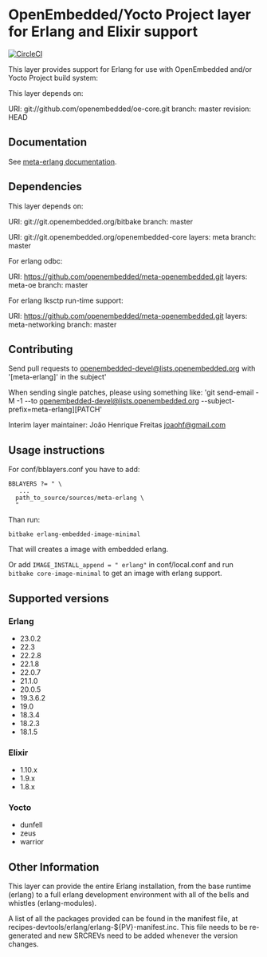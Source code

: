 # OpenEmbedded/Yocto Project layer for Erlang and Elixir support


[![CircleCI](https://circleci.com/gh/joaohf/meta-erlang/tree/master.svg?style=svg)](https://circleci.com/gh/joaohf/meta-erlang/tree/master)

This layer provides support for Erlang for use with OpenEmbedded and/or
Yocto Project build system:

This layer depends on:

URI: git://github.com/openembedded/oe-core.git
branch: master
revision: HEAD

## Documentation

See [meta-erlang documentation](http://joaohf.github.io/meta-erlang).

## Dependencies

This layer depends on:

  URI: git://git.openembedded.org/bitbake
  branch: master

  URI: git://git.openembedded.org/openembedded-core
  layers: meta
  branch: master

For erlang odbc:

  URI: https://github.com/openembedded/meta-openembedded.git
  layers: meta-oe
  branch: master

For erlang lksctp run-time support:

  URI: https://github.com/openembedded/meta-openembedded.git
  layers: meta-networking
  branch: master


## Contributing

Send pull requests to openembedded-devel@lists.openembedded.org with '[meta-erlang]' in the subject'

When sending single patches, please using something like:
'git send-email -M -1 --to openembedded-devel@lists.openembedded.org --subject-prefix=meta-erlang][PATCH'

Interim layer maintainer: João Henrique Freitas <joaohf@gmail.com>

## Usage instructions

For conf/bblayers.conf you have to add:

```
BBLAYERS ?= " \
   ...
  path_to_source/sources/meta-erlang \
  "
```

Than run:

```
bitbake erlang-embedded-image-minimal
```

That will creates a image with embedded erlang.

Or add ```IMAGE_INSTALL_append = " erlang"``` in conf/local.conf and run
```bitbake core-image-minimal``` to get an image with erlang support.

## Supported versions

### Erlang
 * 23.0.2
 * 22.3
 * 22.2.8
 * 22.1.8
 * 22.0.7
 * 21.1.0
 * 20.0.5
 * 19.3.6.2
 * 19.0
 * 18.3.4
 * 18.2.3
 * 18.1.5

### Elixir

* 1.10.x
* 1.9.x
* 1.8.x

### Yocto

* dunfell
* zeus
* warrior

## Other Information

This layer can provide the entire Erlang installation, from the base
runtime (erlang) to a full erlang development environment with all
of the bells and whistles (erlang-modules).

A list of all the packages provided can be found in the manifest file,
at recipes-devtools/erlang/erlang-${PV}-manifest.inc. This file needs
to be re-generated and new SRCREVs need to be added whenever the version
changes.
